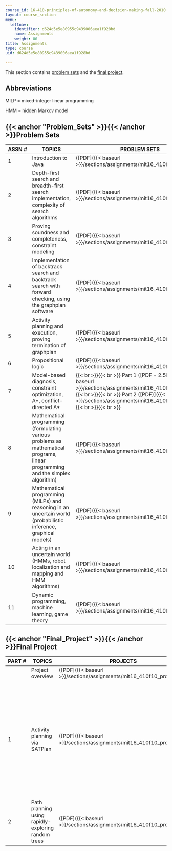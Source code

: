 ```yaml
---
course_id: 16-410-principles-of-autonomy-and-decision-making-fall-2010
layout: course_section
menu:
  leftnav:
    identifier: d624d5e5e80955c9439006aea1f928bd
    name: Assignments
    weight: 80
title: Assignments
type: course
uid: d624d5e5e80955c9439006aea1f928bd

---
```


This section contains [problem sets](#Problem_Sets) and the [final project](#Final_Project).

Abbreviations
-------------

MILP = mixed-integer linear programming

HMM = hidden Markov model

{{< anchor "Problem_Sets" >}}{{< /anchor >}}Problem Sets
--------------------------------------------------------

| ASSN # | TOPICS | PROBLEM SETS | SUPPORTING FILES |
| --- | --- | --- | --- |
| 1 | Introduction to Java | ([PDF]({{< baseurl >}}/sections/assignments/mit16_410f10_assn01)) | Java jump start ([PDF]({{< baseurl >}}/sections/assignments/mit16_410f10_java)) |
| 2 | Depth-first search and breadth-first search implementation, complexity of search algorithms | ([PDF]({{< baseurl >}}/sections/assignments/mit16_410f10_assn02)) | Incomplete code ([ZIP](/coursemedia/16-410-principles-of-autonomy-and-decision-making-fall-2010/ed02243583f61d074896a96f370dff7e_assn02.zip)) (This ZIP file contains: 11 .java files, 1 .py file and 1 .xml file.) |
| 3 | Proving soundness and completeness, constraint modeling | ([PDF]({{< baseurl >}}/sections/assignments/mit16_410f10_assn03)) | &nbsp; |
| 4 | Implementation of backtrack search and backtrack search with forward checking, using the graphplan software | ([PDF]({{< baseurl >}}/sections/assignments/mit16_410f10_assn04)) | Incomplete code ([ZIP](/coursemedia/16-410-principles-of-autonomy-and-decision-making-fall-2010/e072d97a17213eb9840fcfcbdd383fcb_assn04.zip)) (This ZIP file contains: 9 .java, 2 .h files, 7 .c files, 3 .txt files and 1 .exe file.) |
| 5 | Activity planning and execution, proving termination of graphplan | ([PDF]({{< baseurl >}}/sections/assignments/mit16_410f10_assn05)) | Graphplan ([ZIP](/coursemedia/16-410-principles-of-autonomy-and-decision-making-fall-2010/4ade94ea7a8a9e2284931cd99e415294_assn05.zip)) (This ZIP file contains: 7 .c files, 3 .txt files, 2 .h files, 1 .exe file and 15 .svn files.) |
| 6 | Propositional logic | ([PDF]({{< baseurl >}}/sections/assignments/mit16_410f10_assn06)) | &nbsp; |
| 7 | Model-based diagnosis, constraint optimization, A\*, conflict-directed A\* |  {{< br >}}{{< br >}} Part 1 ([PDF - 2.5MB]({{< baseurl >}}/sections/assignments/mit16_410f10_assn07_1)) {{< br >}}{{< br >}} Part 2 ([PDF)]({{< baseurl >}}/sections/assignments/mit16_410f10_assn07_2) {{< br >}}{{< br >}}  | Incomplete code ([ZIP](/coursemedia/16-410-principles-of-autonomy-and-decision-making-fall-2010/073683e4ee7463a5afc4c94e29148719_assn07.zip)) (This ZIP file contains: 12 .java files and 1 .xml file.) |
| 8 | Mathematical programming (formulating various problems as mathematical programs, linear programming and the simplex algorithm) | ([PDF]({{< baseurl >}}/sections/assignments/mit16_410f10_assn08)) |  {{< br >}}{{< br >}} lpsolve instructions ([PDF]({{< baseurl >}}/sections/assignments/mit16_410f10_lpsolve)) {{< br >}}{{< br >}} Incomplete code ([JAVA](/coursemedia/16-410-principles-of-autonomy-and-decision-making-fall-2010/f42812ce5da30e902147121b6abeb11b_ShuttleSolver.java)) {{< br >}}{{< br >}} Example code that interacts with lpsolve ([ZIP](/coursemedia/16-410-principles-of-autonomy-and-decision-making-fall-2010/d04d5bcea2b42422eff8cc7d83beaddf_assn08.zip)) (This ZIP file contains: 2 .java files.) {{< br >}}{{< br >}}  |
| 9 | Mathematical programming (MILPs) and reasoning in an uncertain world (probabilistic inference, graphical models) | ([PDF]({{< baseurl >}}/sections/assignments/mit16_410f10_assn09)) | &nbsp; |
| 10 | Acting in an uncertain world (HMMs, robot localization and mapping and HMM algorithms) | ([PDF]({{< baseurl >}}/sections/assignments/mit16_410f10_assn10)) | &nbsp; |
| 11 | Dynamic programming, machine learning, game theory | ([PDF]({{< baseurl >}}/sections/assignments/mit16_410f10_assn11)) |   

{{< anchor "Final_Project" >}}{{< /anchor >}}Final Project
----------------------------------------------------------

| PART # | TOPICS | PROJECTS | SUPPORTING FILES |
| --- | --- | --- | --- |
| &nbsp; | Project overview | ([PDF]({{< baseurl >}}/sections/assignments/mit16_410f10_project)) | &nbsp; |
| 1 | Activity planning via SATPlan | ([PDF]({{< baseurl >}}/sections/assignments/mit16_410f10_project01)) |  {{< br >}}{{< br >}} PDDL parser example code ([ZIP](/coursemedia/16-410-principles-of-autonomy-and-decision-making-fall-2010/73602ebae361bfdc004d339ede690907_pddl_parser.zip)) (This ZIP file contains: 2 .pddl files and 1 .java file.) {{< br >}}{{< br >}} SAT solver example code ([ZIP](/coursemedia/16-410-principles-of-autonomy-and-decision-making-fall-2010/c8c9303e64806d822d5736c0b0eecebb_sat_solver.zip)) (This ZIP file contains: 1 .java file.) {{< br >}}{{< br >}} Lunar logistics mission PDDL files ([ZIP](/coursemedia/16-410-principles-of-autonomy-and-decision-making-fall-2010/a89c04d1996cd5908c29f1441b4a2e6a_pddl_files.zip)) (This ZIP file contains: 4 .pddl files.) {{< br >}}{{< br >}}  |
| 2 | Path planning using rapidly-exploring random trees | ([PDF]({{< baseurl >}}/sections/assignments/mit16_410f10_project02)) | Example environment files ([ZIP](/coursemedia/16-410-principles-of-autonomy-and-decision-making-fall-2010/04d3e9d7c639d5797b867fb22f178c5c_env_files.zip)) (This ZIP file contains: 1 .m and 4 .txt files.)